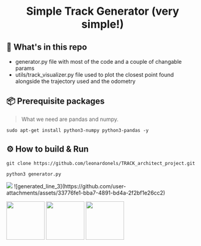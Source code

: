 <div align="center">
    <h1>Simple Track Generator (very simple!)</h1>
</div>

## :open_file_folder: What's in this repo

* generator.py file with most of the code and a couple of changable params
* utils/track_visualizer.py file used to plot the closest point found alongside the trajectory used and the odometry

## :package: Prerequisite packages
> What we need are pandas and numpy.

```commandline
sudo apt-get install python3-numpy python3-pandas -y
```
## :gear: How to build & Run
```commandline
git clone https://github.com/leonardonels/TRACK_architect_project.git
```
```commandline
python3 generator.py
```
<p float="left">
  <img src=![generated_line_2](https://github.com/user-attachments/assets/d23eac0e-7992-4a6a-a826-af1fe904a29e) />
  ![generated_line_3](https://github.com/user-attachments/assets/33776fe1-bba7-4891-bd4a-2f2bf1e26cc2)
</p>

<p float="left">
  <img src="/img1.png" width="100" />
  <img src="/img2.png" width="100" /> 
  <img src="/img3.png" width="100" />
</p>

